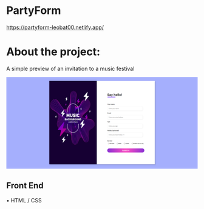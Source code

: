 # PartyForm
https://partyform-leobat00.netlify.app/
# About the project:
A simple preview of an invitation to a music festival

![Web 1](https://github.com/LeoBat00/PartyForm/blob/main/assets/img/PreviewGitHub.png?raw=true)
## Front End
• HTML / CSS
